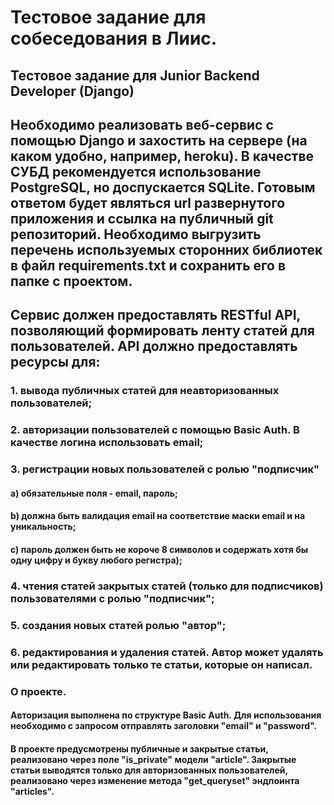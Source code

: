 # Тестовое задание для собеседования в Лиис.
## Тестовое задание для Junior Backend Developer (Django)
## Необходимо реализовать веб-сервис с помощью Django и захостить на сервере (на каком удобно, например, heroku). В качестве СУБД рекомендуется использование PostgreSQL, но доспускается SQLite. Готовым ответом будет являться url развернутого приложения и ссылка на публичный git репозиторий. Необходимо выгрузить перечень используемых сторонних библиотек в файл requirements.txt и сохранить его в папке с проектом.
## Сервис должен предоставлять RESTful API, позволяющий формировать ленту статей для пользователей. API должно предоставлять ресурсы для:
### 1. вывода публичных статей для неавторизованных пользователей;
### 2. авторизации пользователей с помощью Basic Auth. В качестве логина использовать email;
### 3. регистрации новых пользователей с ролью "подписчик"
####  a) обязательные поля - email, пароль;
#### b) должна быть валидация email на соответствие маски email и на уникальность; 
#### c) пароль должен быть не короче 8 символов и содержать хотя бы одну цифру и букву любого регистра);
### 4. чтения статей закрытых статей (только для подписчиков) пользователями с ролью "подписчик";
### 5. создания новых статей ролью "автор";
### 6. редактирования и удаления статей. Автор может удалять или редактировать только те статьи, которые он написал.
### О проекте.
#### Авторизация выполнена по структуре Basic Auth. Для использования необходимо с запросом отправлять заголовки "email" и "password".
#### В проекте предусмотрены публичные и закрытые статьи, реализовано через поле "is_private" модели "article". Закрытые статьи выводятся только для авторизованных пользователей, реализовано через изменение метода "get_queryset" эндпоинта "articles".
